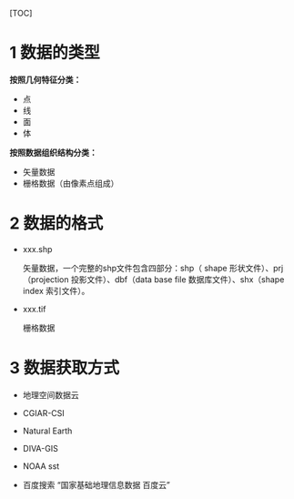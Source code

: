 [TOC]



# 1 数据的类型

**按照几何特征分类：**

- 点
- 线
- 面
- 体



**按照数据组织结构分类：**

- 矢量数据
- 栅格数据（由像素点组成）



# 2 数据的格式

- xxx.shp 

  矢量数据，一个完整的shp文件包含四部分：shp（ shape 形状文件）、prj（projection 投影文件）、dbf（data base file 数据库文件）、shx（shape index 索引文件）。

- xxx.tif

  栅格数据



# 3 数据获取方式

- 地理空间数据云


- CGIAR-CSI


- Natural Earth


- DIVA-GIS


- NOAA sst


- 百度搜索 “国家基础地理信息数据 百度云”


